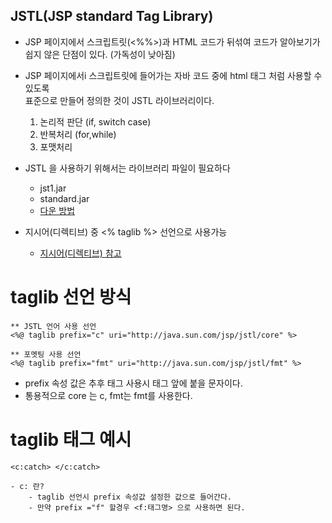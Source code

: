 ## JSTL(JSP standard Tag Library)

- JSP 페이지에서 스크립트릿(<%%>)과 HTML 코드가 뒤섞여 코드가 알아보기가 쉽지 않은 단점이 있다. (가독성이 낮아짐)

- JSP 페이지에서i 스크립트릿에 들어가는 자바 코드 중에 html 태그 처럼 사용할 수 있도록 <br>
  표준으로 만들어 정의한 것이 JSTL 라이브러리이다.
  1. 논리적 판단 (if, switch case)
  2. 반복처리 (for,while)
  3. 포맷처리
- JSTL 을 사용하기 위해서는 라이브러리 파일이 필요하다

  - jst1.jar
  - standard.jar
  - [다운 방법](https://github.com/hyeah0/SmartWeb_Contents_WebApplication_developer_class/blob/main/5_web/05_jsp/05_EL_JSTL/JSTL_%3Cc:tag%3E/01_%EB%9D%BC%EC%9D%B4%EB%B8%8C%EB%9F%AC%EB%A6%AC%EB%8B%A4%EC%9A%B4.md)

- 지시어(디렉티브) 중 <% taglib %> 선언으로 사용가능
  - [지시어(디렉티브) 참고](https://github.com/hyeah0/SmartWeb_Contents_WebApplication_developer_class/blob/main/5_web/05_jsp/02_01_jsp%EC%A7%80%EC%8B%9C%EC%96%B4%3C%25%40%25%3E.md)

# taglib 선언 방식

```
** JSTL 언어 사용 선언
<%@ taglib prefix="c" uri="http://java.sun.com/jsp/jstl/core" %>

** 포멧팅 사용 선언
<%@ taglib prefix="fmt" uri="http://java.sun.com/jsp/jstl/fmt" %>
```

- prefix 속성 값은 추후 태그 사용시 태그 앞에 붙을 문자이다.
- 통용적으로 core 는 c, fmt는 fmt를 사용한다.

# taglib 태그 예시

```
<c:catch> </c:catch>
```

    - c: 란?
        - taglib 선언시 prefix 속성값 설정한 값으로 들어간다.
        - 만약 prefix ="f" 할경우 <f:태그명> 으로 사용하면 된다.

